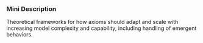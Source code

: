 ### Mini Description

Theoretical frameworks for how axioms should adapt and scale with increasing model complexity and capability, including handling of emergent behaviors.
